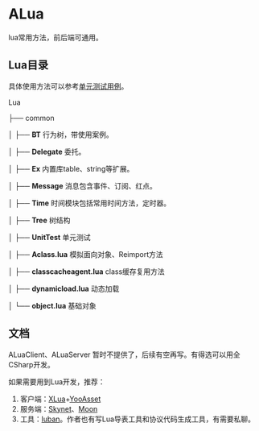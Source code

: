 # ALua
lua常用方法，前后端可通用。



## Lua目录

具体使用方法可以参考[单元测试用例](.\Lua\common\UnitTest)。

Lua

├── common

│		 ├── **BT** 行为树，带使用案例。

│		 ├── **Delegate** 委托。

│		 ├──  **Ex** 内置库table、string等扩展。

│		 ├── **Message** 消息包含事件、订阅、红点。

│		 ├── **Time** 时间模块包括常用时间方法，定时器。

│		 ├── **Tree** 树结构

│		 ├── **UnitTest** 单元测试

│		 ├── **Aclass.lua** 模拟面向对象、Reimport方法

│		 ├── **classcacheagent.lua** class缓存复用方法

│		 ├── **dynamicload.lua** 动态加载

│	     └── **object.lua** 基础对象



## 文档

ALuaClient、ALuaServer 暂时不提供了，后续有空再写。有得选可以用全CSharp开发。

如果需要用到Lua开发，推荐：

1. 客户端：[XLua](https://github.com/Tencent/xLua)+[YooAsset](https://github.com/tuyoogame/YooAsset)
2. 服务端：[Skynet](https://github.com/cloudwu/skynet)、[Moon](https://github.com/sniper00/moon)
3. 工具：[luban](https://github.com/focus-creative-games/luban)。作者也有写Lua导表工具和协议代码生成工具，有需要私聊。



